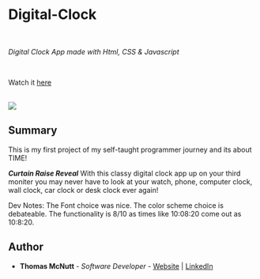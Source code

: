 # Digital-Clock

<br>

_Digital Clock App made with Html, CSS & Javascript_

<br>

Watch it [here](https://pachown.github.io/)

<br>

<image src="https://github.com/pachown/Thomas-McNutt-Website/blob/main/website/public/WebsiteView.png">

## Summary

This is my first project of my self-taught programmer journey and its about TIME!

***Curtain Raise Reveal*** With this classy digital clock app up on your third moniter you may never have to look at your watch, phone, computer clock, wall clock, car clock or desk clock ever again!


Dev Notes: The Font choice was nice. The color scheme choice is debateable. The functionality is 8/10 as times like 10:08:20 come out as 10:8:20.

## Author

* **Thomas McNutt** - *Software Developer* - [Website](TBD) | [LinkedIn](https://www.linkedin.com/in/tom-mcnutt-97526588/)

